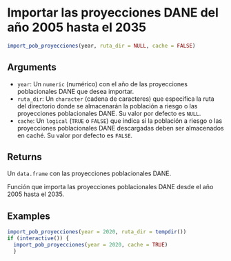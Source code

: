 # Importar las proyecciones DANE del año 2005 hasta el 2035

```r
import_pob_proyecciones(year, ruta_dir = NULL, cache = FALSE)
```

## Arguments

- `year`: Un `numeric` (numérico) con el año de las proyecciones poblacionales DANE que desea importar.
- `ruta_dir`: Un `character` (cadena de caracteres) que especifica la ruta del directorio donde se almacenarán la población a riesgo o las proyecciones poblacionales DANE. Su valor por defecto es `NULL`.
- `cache`: Un `logical` (`TRUE` o `FALSE`) que indica si la población a riesgo o las proyecciones poblacionales DANE descargadas deben ser almacenados en caché. Su valor por defecto es `FALSE`.

## Returns

Un `data.frame` con las proyecciones poblacionales DANE.

Función que importa las proyecciones poblacionales DANE desde el año 2005 hasta el 2035.

## Examples

```r
import_pob_proyecciones(year = 2020, ruta_dir = tempdir())
if (interactive()) {
  import_pob_proyecciones(year = 2020, cache = TRUE)
  }
```
